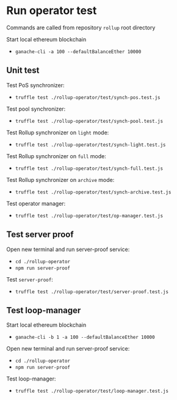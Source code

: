 # Run operator test
Commands are called from repository `rollup` root directory

Start local ethereum blockchain
  - `ganache-cli -a 100 --defaultBalanceEther 10000`

## Unit test

Test PoS synchronizer:
  - `truffle test ./rollup-operator/test/synch-pos.test.js`

Test pool synchronizer:
  - `truffle test ./rollup-operator/test/synch-pool.test.js`

Test Rollup synchronizer on `light` mode:
  - `truffle test ./rollup-operator/test/synch-light.test.js`

Test Rollup synchronizer on `full` mode:
  - `truffle test ./rollup-operator/test/synch-full.test.js`

Test Rollup synchronizer on `archive` mode:
  - `truffle test ./rollup-operator/test/synch-archive.test.js`

Test operator manager:
  - `truffle test ./rollup-operator/test/op-manager.test.js`

## Test server proof

Open new terminal and run server-proof service:
  - `cd ./rollup-operator`
  - `npm run server-proof`

Test `server-proof`:
  - `truffle test ./rollup-operator/test/server-proof.test.js` 

## Test loop-manager

Start local ethereum blockchain
  - `ganache-cli -b 1 -a 100 --defaultBalanceEther 10000`

Open new terminal and run server-proof service:
  - `cd ./rollup-operator`
  - `npm run server-proof`

Test loop-manager:
  - `truffle test ./rollup-operator/test/loop-manager.test.js`